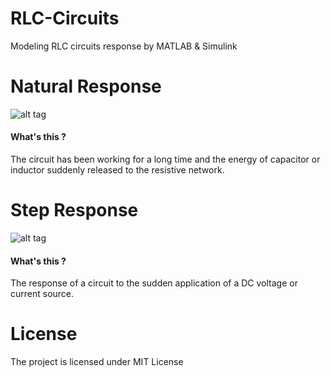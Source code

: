 # RLC-Circuits
Modeling RLC circuits response by MATLAB &amp; Simulink


# Natural Response 

![alt tag](https://s3.postimg.org/xmti50sgj/Screenshot_from_2017-04-13_12-05-16.png)

#### What's this ? 

The circuit has been working for a long time and the energy of capacitor or inductor suddenly released to the resistive network.

# Step Response 

![alt tag](https://s3.postimg.org/6q9iwp9n7/Screenshot_from_2017-04-12_01-56-31.png)

#### What's this ? 

The response of a circuit to the sudden application of a DC voltage or current source.

# License 

The project is licensed under MIT License
